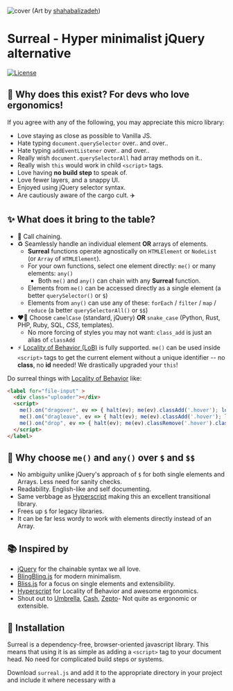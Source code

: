 ![cover](https://user-images.githubusercontent.com/24665/171092805-b41286b2-be4a-4aab-9ee6-d604699cc507.png)
(Art by [shahabalizadeh](https://www.deviantart.com/shahabalizadeh))

# Surreal - Hyper minimalist jQuery alternative
[![License](https://img.shields.io/badge/license-MIT%20License-blue.svg)](https://opensource.org/licenses/MIT)

## 💚 Why does this exist? For devs who love ergonomics!

If you agree with any of the following, you may appreciate this micro library:

* Love staying as close as possible to Vanilla JS.
* Hate typing `document.querySelector` over.. and over..
* Hate typing `addEventListener` over.. and over..
* Really wish `document.querySelectorAll` had array methods on it..
* Really wish `this` would work in child `<script>` tags.
* Love having **no build step** to speak of.
* Love fewer layers, and a snappy UI.
* Enjoyed using jQuery selector syntax.
* Are cautiously aware of the cargo cult. ✈️

## ✨ What does it bring to the table?

* 🔗 Call chaining.
* ♻️ Seamlessly handle an individual element  **OR** arrays of elements.
  * **Surreal** functions operate agnostically on `HTMLElement` or `NodeList` (or `Array` of `HTMLElement`).
  * For your own functions, select one element directly: `me()` or many elements: `any()`
    * Both `me()` and `any()` can chain with any **Surreal** function.
  * Elements from `me()` can be accessed directly as a single element (a better `querySelector()` or `$`)
  * Elements from `any()` can use any of these: `forEach` / `filter` / `map` / `reduce` (a better `querySelectorAll()` or `$$`)
* ❤️‍🔥 Choose `camelCase` (standard, jQuery) **OR** `snake_case` (Python, Rust, PHP, Ruby, SQL, *CSS*, templates).
  * No more forcing of styles you may not want: `class_add` is just an alias of `classAdd`
* ⚡️ [Locality of Behavior (LoB)](https://htmx.org/essays/locality-of-behaviour/) is fully supported. `me()` can be used inside `<script>` tags to get the current element without a unique identifier -- no **class**, no **id** needed! We drastically upgraded your `this`!

Do surreal things with [Locality of Behavior](https://htmx.org/essays/locality-of-behaviour/) like:
```html
<label for="file-input" >
  <div class="uploader"></div>
  <script>
    me().on("dragover", ev => { halt(ev); me(ev).classAdd('.hover'); log("Files in drop zone.") })
    me().on("dragleave", ev => { halt(ev); me(ev).classAdd('.hover'); log("Files left drop zone.") })
    me().on("drop", ev => { halt(ev); me(ev).classRemove('.hover').classAdd('.loading'); me('#file-input').attribute('files', ev.dataTransfer.files); me('#form').trigger('change') })
  </script>
</label>
```

## 🤔 Why choose `me()` and `any()` over `$` and `$$`
* No ambiguity unlike jQuery's approach of `$` for both single elements and Arrays. Less need for sanity checks.
* Readability. English-like and self documenting.
* Same verbbage as [Hyperscript](https://hyperscript.org) making this an excellent transitional library.
* Frees up `$` for legacy libraries.
* It can be far less wordy to work with elements directly instead of an Array.

## 📚️ Inspired by

* [jQuery](https://jquery.com/) for the chainable syntax we all love.
* [BlingBling.js](https://github.com/argyleink/blingblingjs) for modern minimalism.
* [Bliss.js](https://blissfuljs.com/) for a focus on single elements and extensibility.
* [Hyperscript](https://hyperscript.org) for Locality of Behavior and awesome ergonomics.
* Shout out to [Umbrella](https://umbrellajs.com/), [Cash](https://github.com/fabiospampinato/cash), [Zepto](https://zeptojs.com/)- Not quite as ergonomic or extensible.

## 🎁 Installation

Surreal is a dependency-free, browser-oriented javascript library. This means that using it is as simple as adding a `<script>` tag to your document head. No need for complicated build steps or systems.

Download `surreal.js` and add it to the appropriate directory in your project and include it where necessary with a <script> tag:
```html
<script src="/path/to/surreal.js"></script>
```

## 🔥 Usage Overview

### <a name="selectors"></a>🔍️ DOM Selection

You want **one** element directly.
* `me(...)`
  * `me()` Get the current element.
     * Provides [Locality of Behavior](https://htmx.org/essays/locality-of-behaviour/) in `<script>` without a unique identifier (no **class**, no **id**).
  * `me(body)` Get only one element.
  * `me("button")` If more than one match, get only the first one.


You want **one or more** elements as an Array.
* `any(...)`

Convert between a direct single element and an Array of elements using `any(me())`, `me(any(".thing"))`

### `...` can be any of:
* CSS selector string: `"#header"`, `"button"`, `".red_label"`, `"body > .block"`
* Variables: `body`, `elt`, `some_element`
* Events: `event.target` will be used.
* Themselves: `me()`,`any()`
* `start=` parameter provides a starting point to select from, default is `document`.
  * 🔥 `any('button', start='header').classAdd('red')`

### ⚙️ DOM Functions

* ♻️ All can use either single elements or arrays of elements transparently!
* 🔗 Chaining off `me()` and `any()` and most other functions supported.
* 🌐 Global conveniences can be turned off if desired by removing `globalsAdd()`
* 😎 `globalsAdd()` will automatically warn about any clobbering issues.

#### 🟢 Style A (🔗 Chaining)

* 🔥 `me().classAdd('red')` 😎 *RECOMMENDED STYLE*
* No convenience globals: 🔥 `$.me().classAdd('red')`

#### 🟠 Style B (Classic)
* 🔥 `classAdd(me(), 'red')`
* No convenience globals: 🔥 `$.classAdd($.me(), 'red')`

Great? See: [Quick Start](#quick-start) and [Reference](#reference) and [No Surreal Needed](#no-surreal)

## 💎 Conventions & Tips

* `_` = are fine for temporary or unused variables. Keep it short and sweet!
* `e`, `el`, `elt` = element
* `e`, `ev`, `evt` = event
* `f`, `fn` = function
* Developer ergonomics and simplicity wins.
* Find the layer where the change needs to touch the least places.
* Animations are done with `me().styles(...)` with CSS transitions. Use `await sleep(...)` for timelining.
* Modals and dropdowns can be done in pure HTML / CSS now.

## <a name="quick-start"></a>🔥 Quick Start


* Add a class
  * `me().classAdd('red')`
  * `any("button").classAdd('red')`
* Events
  * `me().on("click", ev => me(ev).fade_out() )`
  * `on(any('button'), 'click', ev => { me(ev).styles('color: red') })`
* Run functions over elements.
  * `any('button').run(_ => { alert(_) })`
* Styles / CSS
  * `me().styles('color: red')`
  * `me().styles({ 'color':'red', 'background':'blue' })`
* Attributes
  * `me().attribute('active', true)`

#### Timeline animations without any libraries.
```html

<div>I change color every second.
  <script>
    // Locality of Behavior
    me().on("click", async ev => {
      me(ev).styles({ "transition": "background 1s" })
      await sleep(1000)
      me(ev).styles({ "background": "red" })
      await sleep(1000)
      me(ev).styles({ "background": "green" })
      await sleep(1000)
      me(ev).styles({ "background": "blue" })
      await sleep(1000)
      me(ev).styles({ "background": "none" })
      await sleep(1000)
      me(ev).remove()
    })
  </script>
</div>
```
```html
<div>I fade out and remove myself.
  <script>
    // Keepin it simple! Locality of Behavior.
    me().on("click", ev => { me(ev).fadeOut() })
  </script>
</div>
```
```html
<div>I change color every second.
<script>
  // Run on load.
  (async (el = me())=>{
    me(el).styles({ "transition": "background 1s" })
    await sleep(1000)
    me(el).styles({ "background": "red" })
    await sleep(1000)
    me(el).styles({ "background": "green" })
    await sleep(1000)
    me(el).styles({ "background": "blue" })
    await sleep(1000)
    me(el).styles({ "background": "none" })
    await sleep(1000)
    me(el).remove()
  })()
</script>
</div>
```
```html
<script>
  // Keepin it simple! Globally!
  (async ()=>{
    any("button").fadeOut()
  })()
</script>
```
#### Array methods
```html
any('button')?.forEach(...)
any('button')?.map(...)
```

## <a name="reference"></a>👁️ Function Reference
Looking for [DOM Selectors](#selectors)?
### 🧭 Legend
* 🔗 Chainable off `me()` and `any()`
* 🌐 Global convenience helper.
* 🔥 Runnable example.
* ❤️‍🔥 Alias.
### 👁️ At a glance

* 🔗 `run`
  * 🔥 `me().run(el => { alert(el) })`
  * 🔥 `any('button').run(el => { alert(el) })`
  * It's `forEach` but less wordy and works on single elements.
* 🔗 `remove`
  * 🔥 `me().remove()`
  * 🔥 `any('button').remove()`
* 🔗 `classAdd` ❤️‍🔥 `class_add`
  * 🔥 `me().classAdd('active')`
* 🔗 `classRemove` ❤️‍🔥 `class_remove`
  * 🔥 `me().classRemove('active')`
* 🔗 `classToggle` ❤️‍🔥 `class_toggle`
  * 🔥 `me().classToggle('active')`
* 🔗 `styles`
  * 🔥 `me().styles('color: red')`
  * 🔥 `me().styles({ 'color':'red', 'background':'blue' })`
* 🔗 `attribute` ❤️‍🔥 `attributes` ❤️‍🔥 `attr`
  * Get: 🔥 `me().attribute('data-x')`
    * Only for single elements. For many elements, wrap this in `any(...).run(...)` or `any(...).forEach(...)`.
  * Set: 🔥 `me().attribute('data-x', true)`
  * Set multiple: 🔥 `me().attribute({ 'data-x':'yes', 'data-y':'no' })`
  * Remove: 🔥 `me().attribute('data-x', null)`
  * Remove multiple: 🔥 `me().attribute({ 'data-x': null, 'data-y':null })`
* 🔗 `trigger`
  * 🔥 `me().trigger('hello')`
  * Wraps `dispatchEvent`
* 🔗 `on`
  * 🔥 `me().on('click', ev => { me(ev).styles('background', 'red') })`
  * Wraps `addEventListener`
* 🔗 `off`
  * 🔥 `me().remove('click')`
  * Wraps `removeEventListener`
* 🔗 `offAll`
  * 🔥 `me().offAll()`
* 🌐 `sleep`
  * 🔥 `await sleep(1000, ev => { alert(ev) })`
  * `async` version of `setTimeout`
  * Wonderful for animation timelines.
* 🌐 `tick`
  * 🔥 `await tick()`
  * `await` version of `rAF` / `requestAnimationFrame`.
  * Animation tick. Waits 1 frame.
  * Great if you need to wait for events to propagate.
* 🌐 `rAF`
  * 🔥 `rAF(e => { return e })`
  * Animation tick.  Fires when 1 frame has passed. Alias of [requestAnimationFrame](https://developer.mozilla.org/en-US/docs/Web/API/window/requestAnimationFrame)
  * Great if you need to wait for events to propagate.
* 🌐 `rIC`
  * 🔥 `rIC(e => { return e })`
  * Great time to compute. Fires function when JS is idle. Alias of [requestIdleCallback](https://developer.mozilla.org/en-US/docs/Web/API/Window/requestIdleCallback)
* 🌐 `halt`
  * 🔥 `halt(event)`
  * Great to prevent default browser behavior: such as displaying an image vs letting JS handle it.
  * Wrapper for [preventDefault](https://developer.mozilla.org/en-US/docs/Web/API/Event/preventDefault)
* 🌐 `createElement`
  * 🔥 `el_new = createElement("div"); me().prepend(el_new)`
  * Alias of `document.createElement`

### <a name="no-surreal"></a>🔮 No Surreal Needed
Some patterns are already as short as you can get in vanilla JS!

Logging
* 🌐🔥 `console.log()` `console.warn()` `console.error()`
* Event logging: 🔥 `ev.monitorEvents(me())` See: [Chrome Blog](https://developer.chrome.com/blog/quickly-monitor-events-from-the-console-panel-2/)

Children
* 🔥 `me().children`
* 🔥 `me().children.hidden = true`

Append / Prepend elements.
* 🔥 `me().prepend(el_new)`
* 🔥 `me().appendChild(el_new)`
* 🔥 `me().insertBefore(el_new, el.firstChild)`
* 🔥 `me().insertAdjacentHTML("beforebegin", el_new)`

Text / HTML Content
* 🔥 `me().innerHTML = "<p>hello world</p>"`
* 🔥 `me().innerText = "hello world"`

## 🔌 Extending Surreal

First off, if it's important to you, we highly recommend just adding your custom functions to the core of your copy of Surreal. It's designed small so you can do that. But we also have a plugin system for less core-like contributions:

1. Add your function to Surreal
 ```javascript
 var $thing = {
   test(e, name) {
     console.log(`Hello ${name} from ${e}`)
     return e
   }
 }
 $ = {...$, ...$thing}
 ```
2. Add your function to Surreal sugar() if it is chainable.
 ```javascript
 $.sugars['test'] = (name) => { return $.test($._e, name) }
 ```
3. Automatically will be added as a global convenience with globalsAdd()
    If this should not be allowed, please add it to the restricted list in globalsAdd()

If applicable, make your function compatible with both single elements and arrays.
    Refer to an existing function to see how.

Make an [issue](https://github.com/gnat/surreal/issues) or [pull request](https://github.com/gnat/surreal/pulls) if you think people would like to use it! If it's useful enough we may want it in the core!

## 🌘 Future
* Automated browser testing perhaps with:
  * [Fava](https://github.com/fabiospampinato/fava). See: https://github.com/avajs/ava/issues/24#issuecomment-885949036
  * [Ava](https://github.com/avajs/ava/blob/main/docs/recipes/browser-testing.md)
  * [jsdom](https://github.com/jsdom/jsdom)
* More `playground.html` goodies.
* Maybe minification at some point. Really liking dev/production all in one file, though.
